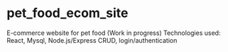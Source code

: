 # pet_food_ecom_site
E-commerce website for pet food (Work in progress) 
Technologies used: React, Mysql, Node.js/Express
CRUD, login/authentication
